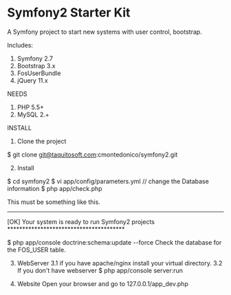 Symfony2 Starter Kit
======

A Symfony project to start new systems with user control, bootstrap.


Includes:
1. Symfony 2.7
2. Bootstrap 3.x
3. FosUserBundle
4. jQuery 11.x


NEEDS
1. PHP 5.5+
2. MySQL 2.+



INSTALL

1. Clone the project

 $ git clone git@taquitosoft.com:cmontedonico/symfony2.git

2. Install

 $ cd symfony2
 $ vi app/config/parameters.yml // change the Database information
 $ php app/check.php

 This must be something like this.
  *****************************************
  [OK]
  Your system is ready to run Symfony2 projects
    ***************************************

 $ php app/console doctrine:schema:update --force
    Check the database for the FOS_USER table.


3. WebServer
    3.1 if you have apache/nginx install your virtual directory.
    3.2 If you don't have webserver
        $ php app/console server:run

4. Website
    Open your browser and go to 127.0.0.1/app_dev.php



